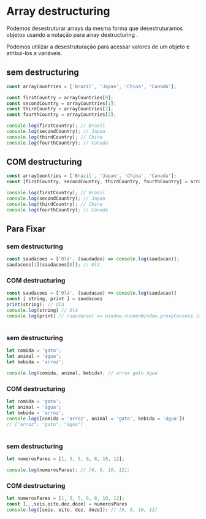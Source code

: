 # Array destructuring
Podemos desestruturar arrays da mesma forma que desestruturamos objetos usando a notação para array destructuring .

Podemos utilizar a desestruturação para acessar valores de um objeto e atribuí-los a variáveis. 
## sem destructuring
```javascript
const arrayCountries = ['Brazil', 'Japan', 'China', 'Canada'];

const firstCountry = arrayCountries[0];
const secondCountry = arrayCountries[1];
const thirdCountry = arrayCountries[2];
const fourthCountry = arrayCountries[3];

console.log(firstCountry); // Brazil
console.log(secondCountry); // Japan
console.log(thirdCountry); // China
console.log(fourthCountry); // Canada
```


## COM destructuring
```javascript
const arrayCountries = ['Brazil', 'Japan', 'China', 'Canada'];
const [firstCountry, secondCountry, thirdCountry, fourthCountry] = arrayCountries;

console.log(firstCountry); // Brazil
console.log(secondCountry); // Japan
console.log(thirdCountry); // China
console.log(fourthCountry); // Canada
```


## Para Fixar
### sem destructuring
```javascript
const saudacoes = ['Olá', (saudadao) => console.log(saudacao)];
saudacoes[1](saudacoes[0]); // Olá
```

### COM destructuring
```javascript
const saudacoes = ['Olá', (saudacao) => console.log(saudacao)]
const [ string, print ] = saudacoes
print(string); // Olá
console.log(string) // Olá
console.log(print) // (saudacao) => window.runnerWindow.proxyConsole.log(saudacao)
```
#

### sem destructuring
```javascript
let comida = 'gato';
let animal = 'água';
let bebida = 'arroz';

console.log(comida, animal, bebida); // arroz gato água
```

### COM destructuring
```javascript
let comida = 'gato';
let animal = 'água';
let bebida = 'arroz';
console.log([comida = 'arroz', animal = 'gato', bebida = 'água'])
// ["arroz", "gato", "água"]
```

#
### sem destructuring
```javascript
let numerosPares = [1, 3, 5, 6, 8, 10, 12];

console.log(numerosPares); // [6, 8, 10, 12];
```


### COM destructuring
```javascript
let numerosPares = [1, 3, 5, 6, 8, 10, 12];
const [,,,seis,oito,dez,doze] = numerosPares
console.log([seis, oito, dez, doze]); // [6, 8, 10, 12]
```